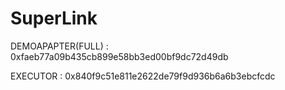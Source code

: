 # SuperLink

DEMOAPAPTER(FULL) : 0xfaeb77a09b435cb899e58bb3ed00bf9dc72d49db

EXECUTOR : 0x840f9c51e811e2622de79f9d936b6a6b3ebcfcdc

